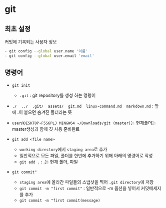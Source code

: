 # git

## 최초 설정
커밋에 기록되는 사용자 정보
``` bash (터미널에 입력되는 코드)
- git config --global user.name '이름'
- git config --global user.email 'email'
```

## 명령어
- `git init`
    - `.git` : git repository를 생성 하는 명령어
- `./  ../  .git/  assets/  git.md  linux-command.md  markdown.md` : 앞에 .이 붙으면 숨겨진 폴더라는 뜻
- `user@DESKTOP-F5S6PLJ MINGW64 ~/Downloads/git (master)`는 현재폴더는 master생성과 함께 깃 사용 준비완료

- `git add <file name>`
    - `working directory`에서 `staging area`로 추가
    - 일반적으로 모든 파일, 폴더를 한번에 추가하기 위해 아래의 명령어로 작성
    - `git add .` : .는 현재 폴더, 파일
- `git commit"`
    -  `staging area`에 올라간 파일들의 스냅샷을 찍어 `.git directory`에 저장 
    - `git commit -m "first commit"` : 일반적으로 -m 옵션을 넣어서 커밋메세지를 추가
    - `git commit -m "first commit(message)`
    